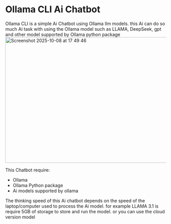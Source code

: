 <h1>Ollama CLI Ai Chatbot</h1>
Ollama CLI is a simple Ai Chatbot using Ollama llm models. this Ai can do so much Ai task with using the Ollama model such as LLAMA, DeepSeek, gpt and other model supported by Ollama python package
<img width="587" height="393" alt="Screenshot 2025-10-08 at 17 49 46" src="https://github.com/user-attachments/assets/0812194d-8679-4b6f-ad3b-0e881095571b" />

This Chatbot require:
- Ollama
- Ollama Python package
- Ai models supported by ollama

The thinking speed of this Ai chatbot depends on the speed of the laptop/computer used to process the Ai model. for example LLAMA 3.1 is require 5GB of storage to store and run the model. or you can use the cloud version model 
